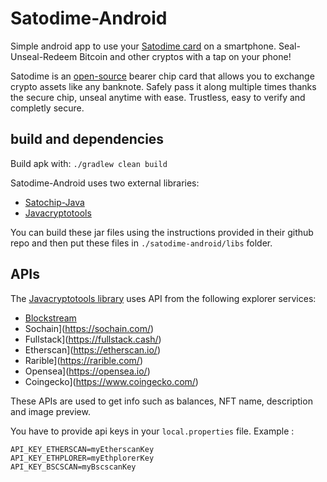 # Satodime-Android

Simple android app to use your [Satodime card](satodime.io) on a smartphone. 
Seal-Unseal-Redeem Bitcoin and other cryptos with a tap on your phone!

Satodime is an [open-source](https://github.com/Toporin/Satodime-Tool) bearer chip card that allows you to exchange crypto assets like any banknote. 
Safely pass it along multiple times thanks the secure chip, unseal anytime with ease. Trustless, easy to verify and completly secure.

## build and dependencies

Build apk with: ```./gradlew clean build```

Satodime-Android uses two external libraries: 
* [Satochip-Java](https://github.com/Toporin/Satochip-Java) 
* [Javacryptotools](https://github.com/Toporin/Javacryptotools)

You can build these jar files  using the instructions provided in their github repo and then put these files in ```./satodime-android/libs``` folder.

## APIs

The [Javacryptotools library](https://github.com/Toporin/Javacryptotools) uses API from the following explorer services:
* [Blockstream](https://blockstream.com/)
* Sochain](https://sochain.com/)
* Fullstack](https://fullstack.cash/)
* Etherscan](https://etherscan.io/)
* Rarible](https://rarible.com/)
* Opensea](https://opensea.io/)
* Coingecko](https://www.coingecko.com/)

These APIs are used to get info such as balances, NFT name, description and image preview.

You have to provide api keys in your ```local.properties``` file.
Example :
```
API_KEY_ETHERSCAN=myEtherscanKey
API_KEY_ETHPLORER=myEthplorerKey
API_KEY_BSCSCAN=myBscscanKey
```